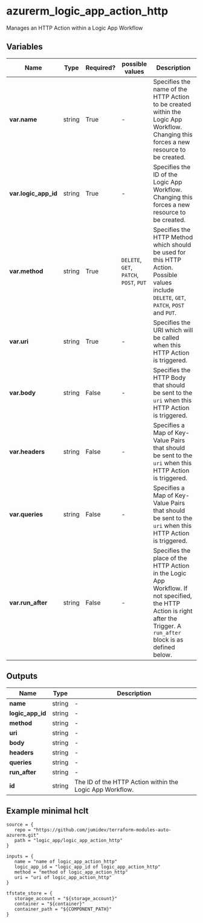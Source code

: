 # azurerm_logic_app_action_http

Manages an HTTP Action within a Logic App Workflow

## Variables

| Name | Type | Required? |  possible values |  Description |
| ---- | ---- | --------- |  ----------- | ----------- |
| **var.name** | string | True | -  |  Specifies the name of the HTTP Action to be created within the Logic App Workflow. Changing this forces a new resource to be created. | 
| **var.logic_app_id** | string | True | -  |  Specifies the ID of the Logic App Workflow. Changing this forces a new resource to be created. | 
| **var.method** | string | True | `DELETE`, `GET`, `PATCH`, `POST`, `PUT`  |  Specifies the HTTP Method which should be used for this HTTP Action. Possible values include `DELETE`, `GET`, `PATCH`, `POST` and `PUT`. | 
| **var.uri** | string | True | -  |  Specifies the URI which will be called when this HTTP Action is triggered. | 
| **var.body** | string | False | -  |  Specifies the HTTP Body that should be sent to the `uri` when this HTTP Action is triggered. | 
| **var.headers** | string | False | -  |  Specifies a Map of Key-Value Pairs that should be sent to the `uri` when this HTTP Action is triggered. | 
| **var.queries** | string | False | -  |  Specifies a Map of Key-Value Pairs that should be sent to the `uri` when this HTTP Action is triggered. | 
| **var.run_after** | string | False | -  |  Specifies the place of the HTTP Action in the Logic App Workflow. If not specified, the HTTP Action is right after the Trigger. A `run_after` block is as defined below. | 



## Outputs

| Name | Type | Description |
| ---- | ---- | --------- | 
| **name** | string  | - | 
| **logic_app_id** | string  | - | 
| **method** | string  | - | 
| **uri** | string  | - | 
| **body** | string  | - | 
| **headers** | string  | - | 
| **queries** | string  | - | 
| **run_after** | string  | - | 
| **id** | string  | The ID of the HTTP Action within the Logic App Workflow. | 

## Example minimal hclt

```hcl
source = {
   repo = "https://github.com/jumidev/terraform-modules-auto-azurerm.git" 
   path = "logic_app/logic_app_action_http" 
}

inputs = {
   name = "name of logic_app_action_http" 
   logic_app_id = "logic_app_id of logic_app_action_http" 
   method = "method of logic_app_action_http" 
   uri = "uri of logic_app_action_http" 
}

tfstate_store = {
   storage_account = "${storage_account}" 
   container = "${container}" 
   container_path = "${COMPONENT_PATH}" 
}


```